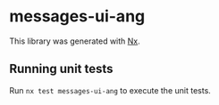 # messages-ui-ang

This library was generated with [Nx](https://nx.dev).

## Running unit tests

Run `nx test messages-ui-ang` to execute the unit tests.

